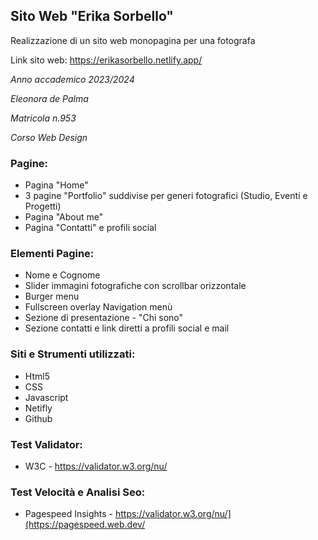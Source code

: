 ## Sito Web "Erika Sorbello"

Realizzazione di un sito web monopagina per una fotografa

Link sito web: https://erikasorbello.netlify.app/

*Anno accademico 2023/2024*

*Eleonora de Palma*

*Matricola n.953*

*Corso Web Design*

### Pagine:
* Pagina "Home" 
* 3 pagine "Portfolio" suddivise per generi fotografici (Studio, Eventi e Progetti)
* Pagina "About me"
* Pagina "Contatti" e profili social

 ### Elementi Pagine:
* Nome e Cognome
* Slider immagini fotografiche con scrollbar orizzontale
* Burger menu 
* Fullscreen overlay Navigation menù
* Sezione di presentazione - "Chi sono"
* Sezione contatti e link diretti a profili social e mail

 ### Siti e Strumenti utilizzati:
* Html5
* CSS
* Javascript
* Netifly
* Github
  
### Test Validator:
* W3C - https://validator.w3.org/nu/

### Test Velocità e Analisi Seo:
* Pagespeed Insights - https://validator.w3.org/nu/](https://pagespeed.web.dev/

